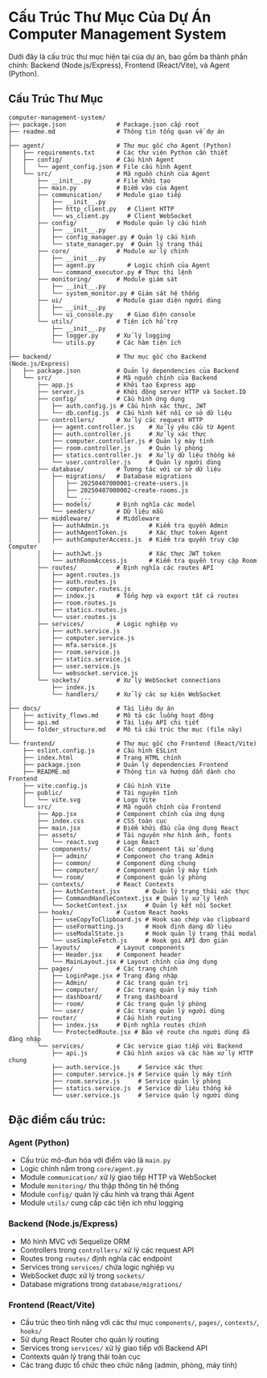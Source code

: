 # Cấu Trúc Thư Mục Của Dự Án Computer Management System

Dưới đây là cấu trúc thư mục hiện tại của dự án, bao gồm ba thành phần chính: Backend (Node.js/Express), Frontend (React/Vite), và Agent (Python).

## Cấu Trúc Thư Mục

```
computer-management-system/
├── package.json              # Package.json cấp root
├── readme.md                 # Thông tin tổng quan về dự án
│
├── agent/                    # Thư mục gốc cho Agent (Python)
│   ├── requirements.txt      # Các thư viện Python cần thiết
│   ├── config/               # Cấu hình Agent
│   │   └── agent_config.json # File cấu hình Agent
│   └── src/                  # Mã nguồn chính của Agent
│       ├── __init__.py       # File khởi tạo
│       ├── main.py           # Điểm vào của Agent
│       ├── communication/    # Module giao tiếp
│       │   ├── __init__.py
│       │   ├── http_client.py   # Client HTTP
│       │   └── ws_client.py     # Client WebSocket
│       ├── config/           # Module quản lý cấu hình
│       │   ├── __init__.py
│       │   ├── config_manager.py # Quản lý cấu hình
│       │   └── state_manager.py  # Quản lý trạng thái
│       ├── core/             # Module xử lý chính
│       │   ├── __init__.py
│       │   ├── agent.py         # Logic chính của Agent
│       │   └── command_executor.py # Thực thi lệnh
│       ├── monitoring/       # Module giám sát
│       │   ├── __init__.py
│       │   └── system_monitor.py # Giám sát hệ thống
│       ├── ui/               # Module giao diện người dùng
│       │   ├── __init__.py
│       │   └── ui_console.py    # Giao diện console
│       └── utils/            # Tiện ích hỗ trợ
│           ├── __init__.py
│           ├── logger.py     # Xử lý logging
│           └── utils.py      # Các hàm tiện ích
│
├── backend/                  # Thư mục gốc cho Backend (Node.js/Express)
│   ├── package.json          # Quản lý dependencies của Backend
│   └── src/                  # Mã nguồn chính của Backend
│       ├── app.js            # Khởi tạo Express app
│       ├── server.js         # Khởi động server HTTP và Socket.IO
│       ├── config/           # Cấu hình ứng dụng
│       │   ├── auth.config.js # Cấu hình xác thực, JWT
│       │   └── db.config.js  # Cấu hình kết nối cơ sở dữ liệu
│       ├── controllers/      # Xử lý các request HTTP
│       │   ├── agent.controller.js    # Xử lý yêu cầu từ Agent
│       │   ├── auth.controller.js     # Xử lý xác thực
│       │   ├── computer.controller.js # Quản lý máy tính
│       │   ├── room.controller.js     # Quản lý phòng
│       │   ├── statics.controller.js  # Xử lý dữ liệu thống kê
│       │   └── user.controller.js     # Quản lý người dùng
│       ├── database/         # Tương tác với cơ sở dữ liệu
│       │   ├── migrations/   # Database migrations
│       │   │   ├── 20250407000001-create-users.js
│       │   │   ├── 20250407000002-create-rooms.js
│       │   │   └── ...
│       │   ├── models/       # Định nghĩa các model
│       │   └── seeders/      # Dữ liệu mẫu
│       ├── middleware/       # Middleware
│       │   ├── authAdmin.js           # Kiểm tra quyền Admin
│       │   ├── authAgentToken.js      # Xác thực token Agent
│       │   ├── authComputerAccess.js  # Kiểm tra quyền truy cập Computer
│       │   ├── authJwt.js             # Xác thực JWT token
│       │   └── authRoomAccess.js      # Kiểm tra quyền truy cập Room
│       ├── routes/           # Định nghĩa các routes API
│       │   ├── agent.routes.js
│       │   ├── auth.routes.js
│       │   ├── computer.routes.js
│       │   ├── index.js      # Tổng hợp và export tất cả routes
│       │   ├── room.routes.js
│       │   ├── statics.routes.js
│       │   └── user.routes.js
│       ├── services/         # Logic nghiệp vụ
│       │   ├── auth.service.js
│       │   ├── computer.service.js
│       │   ├── mfa.service.js
│       │   ├── room.service.js
│       │   ├── statics.service.js
│       │   ├── user.service.js
│       │   └── websocket.service.js
│       └── sockets/          # Xử lý WebSocket connections
│           ├── index.js
│           └── handlers/     # Xử lý các sự kiện WebSocket
│
├── docs/                     # Tài liệu dự án
│   ├── activity_flows.md     # Mô tả các luồng hoạt động
│   ├── api.md                # Tài liệu API chi tiết
│   └── folder_structure.md   # Mô tả cấu trúc thư mục (file này)
│
└── frontend/                 # Thư mục gốc cho Frontend (React/Vite)
    ├── eslint.config.js      # Cấu hình ESLint
    ├── index.html            # Trang HTML chính
    ├── package.json          # Quản lý dependencies Frontend
    ├── README.md             # Thông tin và hướng dẫn dành cho Frontend
    ├── vite.config.js        # Cấu hình Vite
    ├── public/               # Tài nguyên tĩnh
    │   └── vite.svg          # Logo Vite
    └── src/                  # Mã nguồn chính của Frontend
        ├── App.jsx           # Component chính của ứng dụng
        ├── index.css         # CSS toàn cục
        ├── main.jsx          # Điểm khởi đầu của ứng dụng React
        ├── assets/           # Tài nguyên như hình ảnh, fonts
        │   └── react.svg     # Logo React
        ├── components/       # Các component tái sử dụng
        │   ├── admin/        # Component cho trang Admin
        │   ├── common/       # Component dùng chung
        │   ├── computer/     # Component quản lý máy tính
        │   └── room/         # Component quản lý phòng
        ├── contexts/         # React Contexts
        │   ├── AuthContext.jsx       # Quản lý trạng thái xác thực
        │   ├── CommandHandleContext.jsx # Quản lý xử lý lệnh
        │   └── SocketContext.jsx     # Quản lý kết nối Socket
        ├── hooks/            # Custom React hooks
        │   ├── useCopyToClipboard.js # Hook sao chép vào clipboard
        │   ├── useFormatting.js      # Hook định dạng dữ liệu
        │   ├── useModalState.js      # Hook quản lý trạng thái modal
        │   └── useSimpleFetch.js     # Hook gọi API đơn giản
        ├── layouts/          # Layout components
        │   ├── Header.jsx    # Component header
        │   └── MainLayout.jsx # Layout chính của ứng dụng
        ├── pages/            # Các trang chính
        │   ├── LoginPage.jsx # Trang đăng nhập
        │   ├── Admin/        # Các trang quản trị
        │   ├── computer/     # Các trang quản lý máy tính
        │   ├── dashboard/    # Trang dashboard
        │   ├── room/         # Các trang quản lý phòng
        │   └── user/         # Các trang quản lý người dùng
        ├── router/           # Cấu hình routing
        │   ├── index.jsx     # Định nghĩa routes chính
        │   └── ProtectedRoute.jsx # Bảo vệ route cho người dùng đã đăng nhập
        └── services/         # Các service giao tiếp với Backend
            ├── api.js        # Cấu hình axios và các hàm xử lý HTTP chung
            ├── auth.service.js     # Service xác thực
            ├── computer.service.js # Service quản lý máy tính
            ├── room.service.js     # Service quản lý phòng
            ├── statics.service.js  # Service dữ liệu thống kê
            └── user.service.js     # Service quản lý người dùng
```

## Đặc điểm cấu trúc:

### Agent (Python)
- Cấu trúc mô-đun hóa với điểm vào là `main.py`
- Logic chính nằm trong `core/agent.py`
- Module `communication/` xử lý giao tiếp HTTP và WebSocket
- Module `monitoring/` thu thập thông tin hệ thống
- Module `config/` quản lý cấu hình và trạng thái Agent
- Module `utils/` cung cấp các tiện ích như logging

### Backend (Node.js/Express)
- Mô hình MVC với Sequelize ORM
- Controllers trong `controllers/` xử lý các request API
- Routes trong `routes/` định nghĩa các endpoint
- Services trong `services/` chứa logic nghiệp vụ
- WebSocket được xử lý trong `sockets/`
- Database migrations trong `database/migrations/`

### Frontend (React/Vite)
- Cấu trúc theo tính năng với các thư mục `components/`, `pages/`, `contexts/`, `hooks/`
- Sử dụng React Router cho quản lý routing
- Services trong `services/` xử lý giao tiếp với Backend API
- Contexts quản lý trạng thái toàn cục
- Các trang được tổ chức theo chức năng (admin, phòng, máy tính)
